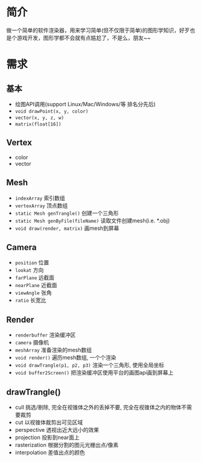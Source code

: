 # 简介
做一个简单的软件渲染器，用来学习简单(但不仅限于简单)的图形学知识，好歹也是个游戏开发，图形学都不会就有点尴尬了，不是么，朋友~~
# 需求
## 基本
* 绘图API调用(support Linux/Mac/Windows/等 排名分先后)
* `void drawPoint(x, y, color)`
* `vector(x, y, z, w)`
* `matrix(float[16])`

## Vertex
* color
* vector

## Mesh
* `indexArray` 索引数组
* `vertexArray` 顶点数组
* `static Mesh genTrangle()` 创建一个三角形
* `static Mesh genByFile(fileName)` 读取文件创建mesh(i.e. *.obj)
* `void draw(render, matrix)` 画mesh到屏幕

## Camera
* `position` 位置
* `lookat` 方向
* `farPlane` 远截面
* `nearPlane` 近截面
* `viewAngle` 张角
* `ratio` 长宽比

## Render
* `renderbuffer` 渲染缓冲区
* `camera` 摄像机
* `meshArray` 准备渲染的mesh数组
* `void render()` 遍历mesh数组, 一个个渲染
* `void drawTrangle(p1, p2, p3)` 渲染一个三角形, 使用全局坐标
* `void buffer2Screen()` 把渲染缓冲区使用平台的画图api画到屏幕上

## drawTrangle()
* cull 挑选/剔除, 完全在视锥体之外的丢掉不要, 完全在视锥体之内的物体不需要裁剪
* cut 以视锥体裁剪出可见区域
* perspective 透视出近大远小的效果
* projection 投影到near面上
* rasterization 根据分割的图元光栅出点/像素
* interpolation 差值出点的颜色
